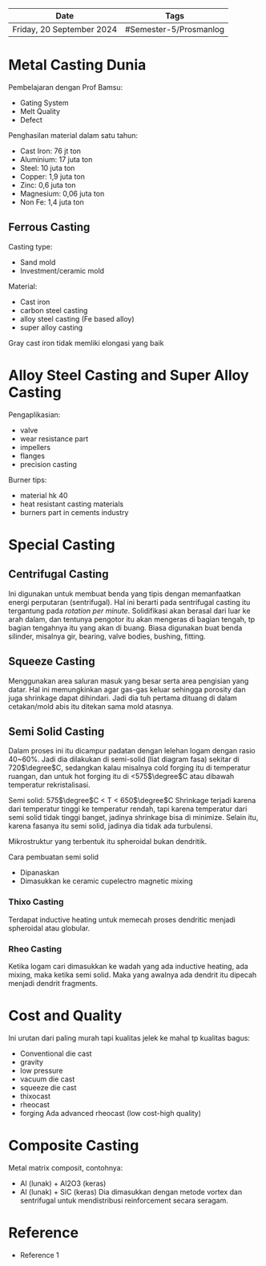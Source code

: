 | Date                      | Tags                   |
| ------------------------- | ---------------------- |
| Friday, 20 September 2024 | #Semester-5/Prosmanlog |

# Metal Casting Dunia
Pembelajaran dengan Prof Bamsu:
- Gating System
- Melt Quality
- Defect

Penghasilan material dalam satu tahun:
- Cast Iron: 76 jt ton
- Aluminium: 17 juta ton
- Steel: 10 juta ton
- Copper: 1,9 juta ton
- Zinc: 0,6 juta ton
- Magnesium: 0,06 juta ton
- Non Fe: 1,4 juta ton

## Ferrous Casting
Casting type:
- Sand mold
- Investment/ceramic mold

Material:
- Cast iron
- carbon steel casting
- alloy steel casting (Fe based alloy)
- super alloy casting

Gray cast iron tidak memliki elongasi yang baik

# Alloy Steel Casting and Super Alloy Casting
Pengaplikasian:
- valve
- wear resistance part
- impellers
- flanges
- precision casting

Burner tips:
- material hk 40
- heat resistant casting materials
- burners part in cements industry


# Special Casting
## Centrifugal Casting
Ini digunakan untuk membuat benda yang tipis dengan memanfaatkan energi perputaran (sentrifugal). Hal ini berarti pada sentrifugal casting itu tergantung pada *rotation per minute*. Solidifikasi akan berasal dari luar ke arah dalam, dan tentunya pengotor itu akan mengeras di bagian tengah, tp bagian tengahnya itu yang akan di buang. Biasa digunakan buat benda silinder, misalnya gir, bearing, valve bodies, bushing, fitting.

## Squeeze Casting
Menggunakan area saluran masuk yang besar serta area pengisian yang datar. Hal ini memungkinkan agar gas-gas keluar sehingga porosity dan juga shrinkage dapat dihindari. Jadi dia tuh pertama dituang di dalam cetakan/mold abis itu ditekan sama mold atasnya.

## Semi Solid Casting
Dalam proses ini itu dicampur padatan dengan lelehan logam dengan rasio 40~60%. Jadi dia dilakukan di semi-solid (liat diagram fasa) sekitar di 720$\degree$C, sedangkan kalau misalnya cold forging itu di temperatur ruangan, dan untuk hot forging itu di <575$\degree$C atau dibawah temperatur rekristalisasi.

Semi solid: 575$\degree$C < T < 650$\degree$C
Shrinkage terjadi karena dari temperatur tinggi ke temperatur rendah, tapi karena temperatur dari semi solid tidak tinggi banget, jadinya shrinkage bisa di minimize. Selain itu, karena fasanya itu semi solid, jadinya dia tidak ada turbulensi.

Mikrostruktur yang terbentuk itu spheroidal bukan dendritik.

Cara pembuatan semi solid
- Dipanaskan
- Dimasukkan ke ceramic cupelectro magnetic mixing

### Thixo Casting
Terdapat inductive heating untuk memecah proses dendritic menjadi spheroidal atau globular.

### Rheo Casting
Ketika logam cari dimasukkan ke wadah yang ada inductive heating, ada mixing, maka ketika semi solid. Maka yang awalnya ada dendrit itu dipecah menjadi dendrit fragments. 

# Cost and Quality
Ini urutan dari paling murah tapi kualitas jelek ke mahal tp kualitas bagus:
- Conventional die cast
- gravity
- low pressure
- vacuum die cast
- squeeze die cast
- thixocast
- rheocast
- forging
Ada advanced rheocast (low cost-high quality)

# Composite Casting
Metal matrix composit, contohnya:
- Al (lunak) + Al2O3 (keras)
- Al (lunak) + SiC (keras)
Dia dimasukkan dengan metode vortex dan sentrifugal untuk mendistribusi reinforcement secara seragam.

# Reference
- Reference 1

